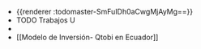 - {{renderer :todomaster-SmFuIDh0aCwgMjAyMg==}}
- TODO Trabajos U
-
- [[Modelo de Inversión- Qtobi en Ecuador]]